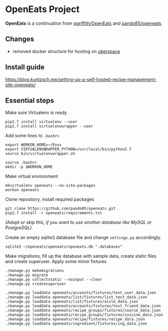 # OpenEats Project

**OpenEats** is a continuation from [qgriffith/OpenEats](https://github.com/qgriffith/OpenEats) and [pando85/openeats](https://github.com/pando85/openeats).

## Changes
* removed docker structure for hosting on [uberspace](https://uberspace.de)

## Install guide
https://blog.kuntzsch.me/setting-up-a-self-hosted-recipe-management-site-openeats/

## Essential steps

Make sure Virtualenv is ready

``` shell
pip2.7 install virtualenv --user
pip2.7 install virtualenvwrapper --user
```

Add some lines to `.bashrc`

``` 
export WORKON_HOME=~/Envs
export VIRTUALENVWRAPPER_PYTHON=/usr/local/bin/python2.7
source bin/virtualenvwrapper.sh
```

``` shell
source .bashrc
mkdir -p $WORKON_HOME
```

Make virtual environment

``` shell
mkvirtualenv openeats --no-site-packages
workon openeats
```

Clone repository, install required packages

``` shell
git clone https://github.com/pando85/openeats.git
pip2.7 install -r openeats/requirements.txt
```

*(Adapt or skip this, if you want to use another database like MySQL or PostgreSQL).*

Create an empty sqlite3 database file and change `settings.py` accordingly.

``` shell
sqlite3 ~/openeats/openeats/openeats.db ".databases"
```

Make migrations, fill up the database with sample data, create static files and create superuser. Apply some minor fixtures

``` shell
./manage.py makemigrations
./manage.py migrate
./manage.py collectstatic --noinput --clear
./manage.py createsuperuser

./manage.py loaddata openeats/accounts/fixtures/test_user_data.json
./manage.py loaddata openeats/list/fixtures/list_test_data.json
./manage.py loaddata openeats/list/fixtures/aisle_data.json  
./manage.py loaddata openeats/accounts/fixtures/test_friend_data.json
./manage.py loaddata openeats/recipe_groups/fixtures/course_data.json
./manage.py loaddata openeats/recipe_groups/fixtures/cuisine_data.json
./manage.py loaddata openeats/recipe/fixtures/recipe_data.json
./manage.py loaddata openeats/ingredient/fixtures/ing_data.json
```

